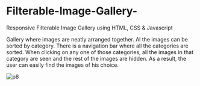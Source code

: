 # Filterable-Image-Gallery-
Responsive Filterable Image Gallery using HTML, CSS &amp; Javascript <br>

Gallery where images are neatly arranged together. Al the images can be sorted by category. There is a navigation bar where all the categories are sorted.
When clicking on any one of those categories, all the images in that category are seen and the rest of the images are hidden.
As a result, the user can easily find the images of his choice.

![p8](https://user-images.githubusercontent.com/90318905/172830281-975243d0-3c7a-4c8a-a32d-cae5932c955b.jpg)
